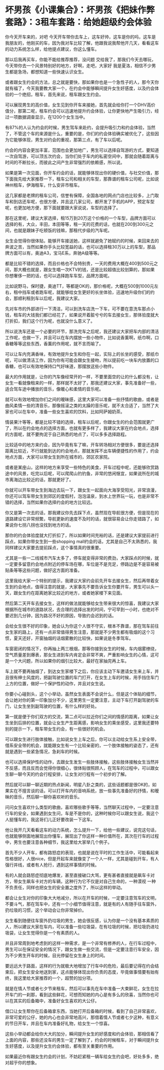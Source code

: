 # 坏男孩《小课集合》：坏男孩《把妹作弊套路》：3租车套路：给她超级约会体验

你今天开车来的，对吧 今天开车带你去车上，这车好帅，这车是你的吗，这车是我朋友的，他刚买的车，因为我对车比较了解，他跟我说我帮他开几天，看看这车的动力系统怎么样，给他提点建议，你这么懂车。

那以后我再买车，你能不能给推荐推荐，没问题 交给我了，那我们今天去哪玩，今天带你去一个风景特别好的地方，好啊，走吧，大家好 我是夏洛，相信不少男生都是急场，都想知道一些快速认识女生。

或者跟女生约会的方法，总之就是要快，那如果你也是一个急性子的人，那今天你就有福了，今天我要教大家一个，在约会中能够瞬间提升女生好感度，以及约会体验的一个绝招，租车，首先来说，租车跟女生约会。

可以展现男生的高价值，女生见到你开车来接她，首先就会给你打一个DHV高价值分，那第二呢，租车约会可以迅速地提升约会体验，让你更快地产生吸引力，经过一项数据调查显示，在1200个女生当中。

有87%的人认为约会的时候，男生驾车来赴约，会提升吸引力和约会体验，当然了，不管这个车的来源是什么，重要的是，你们的约会体验确实被优化了，这些因为它能够体现，男生对约会的重视，那第三点，有了车以后呢。

约会的内容会更加丰富，范围也会更加地广，男生可以选择自驾游的方式，要知道一次自驾游，可以顶五次约会，当你们处于车内的私密空间中，那就会随着距离与时间的不断拉长，而彼此之间产生非常强烈的依赖感，所以说。

如果是第一次见面，你开车约会的话，就能够体现出你的硬价值，与社交价值，那下面我先给大家推荐一下，租车公司和相关的车型，那靠谱的租车公司呢，比如说神州租车，伊海租车，什么安非市租车。

这几家都是老牌的租车公司，信誉有保障，全国各地的网点门店也比较多，上门取车和到店还车呢，也很方便，并且这几家公司，都开发了手机的APP，预定车型呢，也更加地方便，那下面就要跟大家说说，车型的选择了。

那在这里呢，建议大家选择，租15万到20万这个价格的一个车型，品牌方面可以选择的有，大众，丰田，本田等等，租一天的花费的话，也就在200到300元之间，也就是跟妹子吃顿饭的钱嘛，那租代步级的汽车呢。

女生会觉得你很体贴，能够开车接送她，这样就避免了她赋约的时候，来回来去的奔波之苦，当然如果你手头比较宽益的话，也可以选择租30万以上的车型，那品牌方面可以有，奥迪A3，宝马E系，奔驰A级等等。

都是比较不错的选择，而且价格也不会特别贵，一天的费用大概在400到500元之间，那大概也就是，跟女生唱一次KTV的钱，还是比较超值比较划算的，那如果你想奢侈一把的话，也可以选择跑车车型，品牌方面呢。

比如说野马，保时捷，奥迪TT，等都是OK的，那价格呢，大概在500到1000元左右，租中挡车或者跑车呢，就能够给女生更好的长坐体验，迅速地升级你们的约会，那顺利租到车以后呢，我建议大家。

先对车市的外部进行一下清洁，可以到洗车店洗一下车，可不要在意洗车那点小钱，租车的大钱我们都已经花了，如果说开着脏兮兮的车去接女生，那体验度就大打折扣，我们这个行为呢，也就没什么意义了。

所以说洗车还是一个必要的环节，那洗完车之后呢，我还建议大家把车内部的清洁工作呢，也做一下，并且可以在车内摆放一些小物件，比如说香薰啊，纸巾啊，口香糖等等这些东西，香薰的作用呢，就不言而喻了。

可以让车内充满香味，有效地提升女生和你在一起，实际上的长坐的感受，那纸巾呢，可以做清洁工作，因为你有可能会跟女生接吻，所以提前吃一块车内放置的口香糖，也可以有效地保持口气好味道，那摆放这些小物件。

最大的作用就是，让你的汽车像经常开的一样，不要里面空的让的什么都没有，让女生一看就像租来的一样，那样就不太好了，那我还建议大家，事先准备好一些，适合驾车途中播放的音乐，像暖心和柔情的音乐呢。

就可以有效地增加你们之间的暧昧感，这里大家可以准备一些抒情的歌曲，或者是曲风柔情一些的清音乐，那像摇滚之类的太躁的音乐呢，就不太合适了，当然了大家也可以在车中，准备一些女生喜欢的饮料，比如阿萨姆奶茶。

情装果汁等等，都是比较不错的选择，租车以后呢，你跟女生的约会范围就更广了，所以在约会地点的选择方面，也就有更多样了，我建议大家在约会地点，选择的方面呢，就不要拘泥于自己熟悉的地点了，可以多多选择路程。

比较适中的地方来约会，因为毕竟有车了嘛，开车转场相对方便很多，要是还选择距离比较近，不行就能到达的约会地点，那就发挥不出车辆便捷性的作用了，约会地点方面，大家可以带女生到所在城市的，郊区农家院。

或者是某座山，这样的地方来享受一些特色的美食，开车过程中呢，还能够欣赏路途中的风景，吃完以后呢，可以爬爬山钓钓鱼，非常的悠闲惬宜，如果说所在的城市离海边比较近的话，那就更好了。

你就可以开车带女生到海边去玩一下，跟女生一起面向大海享受阳光，非常浪漫，你还可以驾车带女生到郊区的度假村，泡泡温泉，到水上世界玩一玩，也是非常不错的选择，当然如果你选择约会的地方比较远。

你又是第一次去的话，那我建议你先去踩下点，虽然现在导航很方便，但是现在的道路建设它非常频繁，导航更新的速度不及时的话，就很容易会让你走错路了，如果说你七拐八拐也没找到地方的话。

那你的约会体验度就大打折扣了，所以如果时间充裕的话，还是建议大家提前进行踩点，如果你带女生到一些shopping mall约会的话，尤其是自己不太熟悉的，我同样建议大家要去提前踩点，这个事情真的很重要。

尤其是一些一二线城市汽车太多了，停车就变得非常的费劲，大家踩点的时候，就一定要多留意约会地点附近的停车场在哪，车位是不是充足，停路边是不是容易被贴条等等这些问题，做好这方面的准备。

这里我给大家一个特别的提示，我建议大家约会前先开车去接女生，然后再带着女生到约会地点，值得注意的就是，大家事先不要告诉女生你要开车，男生可以头一天，跟女生约在距离她家比较近的地方，或者她家楼下来见面。

然后第二天开车去接女生，这样的做法就能够给女生带来很大的惊喜，我建议大家根据所在城市的道路状况，去合理的选择出发的时间，宁可早到一小时，也绝对不要迟到几分钟，因为路况不好的原因，导致约会迟到的话。

会给女生很不好的印象，她会认为你这个人很不守实，根本不靠谱，那在驾车前往女生家的路上，还有一点非常值得男生注意，那就是不少男生都有吸烟的这个习惯，夏天还好，开窗抽烟的话烟雾散的比较快，如果说是冬季驾车。

车窗密闭的情况下，你再抽上两三根烟，那等你接到女生的时候，车内烟雾缭绕，空气质量差到爆表，那女生进到车内肯定会非常不爽，严重影响女生的心情，这可是一个大问题，所以如果你的烟引比较大，最好在家抽完再上车。

车上就不要再抽烟了，到达女生家楼下之后，你应该主动下车邀请女生来上车，并且很有绅士风度的，把副驾驶位置的车门打开，在女生上车的时候，用手挡住车门上方的位置，做好一个保护性的动作，并且对女生说。

你要小心碰到头，这个小举动，虽然女生表面不会说什么，但是这个体贴的细节，会让她对你的第一印象加分不少，这里男生一定要注意，主动下车打开副驾驶的车门，让女生坐到副驾驶的位置，有什么样的好处。

第一就是便于你们双方的交流，第二点可以拉近你们之间的情感的距离，如果让女生坐到后排的位置，就会让女生产生距离感，影响女生的乘坐感受，这里我还要特别的提示一下，租车带女生约会，有一些很好的机会。

可以跟女生进行肢体接触，比如说女生上车之后，你可以主动给女生系上安全带，借系安全带的机会，就能跟女生有一个比较亲密的，一个肢体接触的姿态了，还有就是遇到一些紧急情况，急刹车的时候。

也可以选择保护性的动作，去跟女生发生一些肢体接触，这些肢体接触女生当然并不反感，而且反而会觉得你很细心，很体贴很照顾人，在驾车的过程中，可以跟女生聊一聊今天的约会行程安排，让女生对行程有一个初步的了解。

然后就可以聊一聊近期的热点新闻，明星八卦之类的，这些话题都是很OK的，如果实在不擅言谈的话，可以打开车内的音响系统，放一些事先准备好的抒情，和暧昧的音乐，然后聊一聊你喜欢听的音乐。

问问女生喜欢什么类型的歌曲，喜欢哪些歌手等等，当然聊天过程中，一定要注意行车的安全，如果遇到女生问，车是不是你的，这种时候你可以跟女生说，我这个人挺懂车的，我这哥们儿正好要改装一下这车。

他让我开几天看看这车的动力系统，怎么提升一下，给他一些建议，说完这句话，也就能够侧面地展现出你懂车，展现出了你这样一种价值所在，其次在行车的过程中，男生也要注意各种细节，我这里给大家举几个例子。

首先不少人开车，都有路怒症的表现，也就是说在平时的工作生活中，可能看起来性格很好，人很nice，但是开起车来就像变了一个人一样，尤其是碰到开车，有人强行并线，或者有人抢行，遇到这样事情的时候。

有的人就会路怒症彻底地爆发，甚至直接破口大骂，更有甚者直接就是飙车卡对方，带女生飙车卡对方的车辆，这种行为它不仅是对自己生命的，一种漠视 一种不负责任，同样也把女生的安全置之度外了，所以这样的举动。

都会让女生对你的印象大大地减分，所以在开车的时候，一定要注意驾车的文明，不要斗气，那在驾车中，还有一个小细节值得注意，就是有的人有随手往车窗外，扔垃圾的习惯，这个举动会让你非常掉价。

女生看到随便往车窗外扔垃圾的男生，她会很反感，认为你是一个没有基本素质的人，所以建议大家在车内，可以准备一些垃圾袋，在有垃圾的时候，把垃圾扔进垃圾袋，让女生觉得你是一个有素质的人。

并且非常周到地考虑到的这样一种需求，是一个非常有修养的人，在行车过程中，男生可以在保证安全的情况下，跟女生做一些交流，但是一定要注意行车安全，因为不少男生开车的时候，目光停留在女生身上的时间。

要远远大于路面，这样的行为就极大地增加了行车中的危险，最后要记得在约会结束后，把女生安全地送到家，这点能够体现出你负责的态度，毕竟做事情要有始有终，我这里给大家推荐的一个，超赞的加分项。

就是在情人节或者七夕节来租车，然后可以事先在车中准备一大束鲜花，女生在拉开车门的一刹那，看到这些鲜花，可想而知她的内心是有多么的欣喜，当然你也可以在其实的后备箱中，准备好女生喜欢的大公仔。

借口让女生帮你在后备箱拿东西，当她打开后备箱的时候，看到了自己非常喜欢，非常可爱的公仔，她的内心也会非常地高兴，那借着情人节或者七夕这种，有意义的节日开车，并且在车内准备好礼物，给女生一个惊喜。

这些小举动都会给你大大的加分，瞬间提升女生的好感度和约会体验，那相信看了上面的内容，那些还没车的男生一定了解到了，约会的时候租车，对于瞬间提升女生好感度，以及提升女生约会体验，都有至关重要的作用。

如果最近你有跟女生约会的计划，不妨赶紧租一辆车给女生约会吧，好处多多，绝对超乎你的想象。